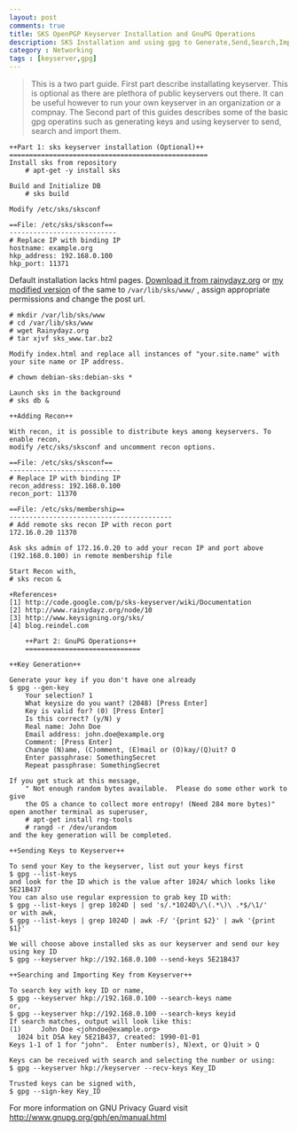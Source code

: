 ```yaml
---
layout: post
comments: true
title: SKS OpenPGP Keyserver Installation and GnuPG Operations 
description: SKS Installation and using gpg to Generate,Send,Search,Import Keys using newly installed keyserver
category : Networking
tags : [keyserver,gpg]
---
```


>This is a two part guide. First part describe installating keyserver. This is optional as there are plethora of public keyservers out there. It can be useful however to run your own keyserver in an organization or a compnay. The Second part of this guides describes some of the basic gpg operatins such as generating keys and using keyserver to send, search and import them.  

    ++Part 1: sks keyserver installation (Optional)++
    ==================================================
    Install sks from repository
        # apt-get -y install sks

    Build and Initialize DB 
        # sks build 

    Modify /etc/sks/sksconf

    ==File: /etc/sks/sksconf==
    ---------------------------
    # Replace IP with binding IP
    hostname: example.org
    hkp_address: 192.168.0.100
    hkp_port: 11371  

Default installation lacks html pages. [Download it from rainydayz.org](http://www.rainydayz.org/sites/default/files/download/sks/sks_www.tar.bz2) or [my modified version](downloads/sks_web_root.tar.bz2) of the same to `/var/lib/sks/www/` , assign appropriate permissions and change the post url.  

    # mkdir /var/lib/sks/www
    # cd /var/lib/sks/www
    # wget Rainydayz.org
    # tar xjvf sks_www.tar.bz2

    Modify index.html and replace all instances of "your.site.name" with your site name or IP address.

    # chown debian-sks:debian-sks *

    Launch sks in the background
    # sks db &

    ++Adding Recon++

    With recon, it is possible to distribute keys among keyservers. To enable recon,
    modify /etc/sks/sksconf and uncomment recon options.

    ==File: /etc/sks/sksconf==
    ----------------------------
    # Replace IP with binding IP
    recon_address: 192.168.0.100
    recon_port: 11370

    ==File: /etc/sks/membership==
    -----------------------------------------
    # Add remote sks recon IP with recon port
    172.16.0.20 11370

    Ask sks admin of 172.16.0.20 to add your recon IP and port above (192.168.0.100) in remote membership file

    Start Recon with,
    # sks recon &

    +References+
    [1] http://code.google.com/p/sks-keyserver/wiki/Documentation
    [2] http://www.rainydayz.org/node/10
    [3] http://www.keysigning.org/sks/
    [4] blog.reindel.com

        ++Part 2: GnuPG Operations++
        =============================

    ++Key Generation++

    Generate your key if you don't have one already
    $ gpg --gen-key
        Your selection? 1
        What keysize do you want? (2048) [Press Enter]
        Key is valid for? (0) [Press Enter]
        Is this correct? (y/N) y
        Real name: John Doe
        Email address: john.doe@example.org
        Comment: [Press Enter]
        Change (N)ame, (C)omment, (E)mail or (O)kay/(Q)uit? O
        Enter passphrase: SomethingSecret
        Repeat passphrase: SomethingSecret
        
    If you get stuck at this message,
        " Not enough random bytes available.  Please do some other work to give 
        the OS a chance to collect more entropy! (Need 284 more bytes)"
    open another terminal as superuser, 
        # apt-get install rng-tools
        # rangd -r /dev/urandom
    and the key generation will be completed.

    ++Sending Keys to Keyserver++

    To send your Key to the keyserver, list out your keys first
    $ gpg --list-keys 
    and look for the ID which is the value after 1024/ which looks like 5E21B437
    You can also use regular expression to grab key ID with:
    $ gpg --list-keys | grep 1024D | sed 's/.*1024D\/\(.*\)\ .*$/\1/'
    or with awk,
    $ gpg --list-keys | grep 1024D | awk -F/ '{print $2}' | awk '{print $1}'

    We will choose above installed sks as our keyserver and send our key using key ID
    $ gpg --keyserver hkp://192.168.0.100 --send-keys 5E21B437

    ++Searching and Importing Key from Keyserver++

    To search key with key ID or name,
    $ gpg --keyserver hkp://192.168.0.100 --search-keys name
    or,
    $ gpg --keyserver hkp://192.168.0.100 --search-keys keyid
    If search matches, output will look like this:
    (1)     John Doe <johndoe@example.org>
      1024 bit DSA key 5E21B437, created: 1990-01-01
    Keys 1-1 of 1 for "john".  Enter number(s), N)ext, or Q)uit > Q

    Keys can be received with search and selecting the number or using: 
    $ gpg --keyserver hkp://keyserver --recv-keys Key_ID

    Trusted keys can be signed with,
    $ gpg --sign-key Key_ID

For more information on GNU Privacy Guard visit http://www.gnupg.org/gph/en/manual.html    
  

